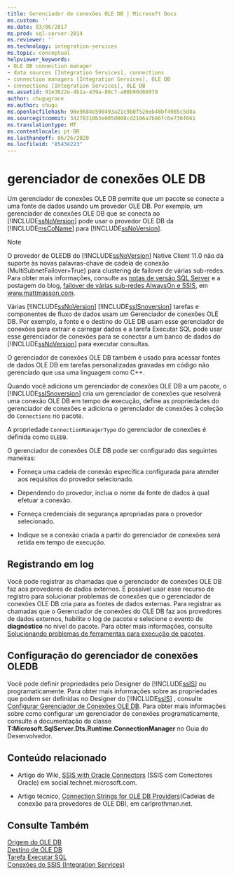 ```yaml
---
title: Gerenciador de conexões OLE DB | Microsoft Docs
ms.custom: ''
ms.date: 03/06/2017
ms.prod: sql-server-2014
ms.reviewer: ''
ms.technology: integration-services
ms.topic: conceptual
helpviewer_keywords:
- OLE DB connection manager
- data sources [Integration Services], connections
- connection managers [Integration Services], OLE DB
- connections [Integration Services], OLE DB
ms.assetid: 91e3622e-4b1a-439a-80c7-a00b90d66979
author: chugugrace
ms.author: chugu
ms.openlocfilehash: 98e9684e590493a21c9b0f526eb48bf4985c5d8a
ms.sourcegitcommit: 34278310b3e005d008cd2106a7b86fc6e736f661
ms.translationtype: MT
ms.contentlocale: pt-BR
ms.lasthandoff: 06/26/2020
ms.locfileid: "85434223"
---
```

# <a name="ole-db-connection-manager"></a>gerenciador de conexões OLE DB
  Um gerenciador de conexões OLE DB permite que um pacote se conecte a uma fonte de dados usando um provedor OLE DB. Por exemplo, um gerenciador de conexões OLE DB que se conecta ao [!INCLUDE[ssNoVersion](../../includes/ssnoversion-md.md)] pode usar o provedor OLE DB da [!INCLUDE[msCoName](../../includes/msconame-md.md)] para [!INCLUDE[ssNoVersion](../../includes/ssnoversion-md.md)].  
  
> [!NOTE]
>  O provedor de OLEDB do [!INCLUDE[ssNoVersion](../../includes/ssnoversion-md.md)] Native Client 11.0 não dá suporte às novas palavras-chave de cadeia de conexão (MultiSubnetFailover=True) para clustering de failover de várias sub-redes. Para obter mais informações, consulte as [notas de versão SQL Server](https://go.microsoft.com/fwlink/?LinkId=247824) e a postagem do blog, [failover de várias sub-redes AlwaysOn e SSIS](https://www.mattmasson.com/2012/03/alwayson-multi-subnet-failover-and-ssis/), em www.mattmasson.com.  
  
 Várias [!INCLUDE[ssNoVersion](../../includes/ssnoversion-md.md)] [!INCLUDE[ssISnoversion](../../includes/ssisnoversion-md.md)] tarefas e componentes de fluxo de dados usam um Gerenciador de conexões OLE DB. Por exemplo, a fonte e o destino do OLE DB usam esse gerenciador de conexões para extrair e carregar dados e a tarefa Executar SQL pode usar esse gerenciador de conexões para se conectar a um banco de dados do [!INCLUDE[ssNoVersion](../../includes/ssnoversion-md.md)] para executar consultas.  
  
 O gerenciador de conexões OLE DB também é usado para acessar fontes de dados OLE DB em tarefas personalizadas gravadas em código não gerenciado que usa uma linguagem como C++.  
  
 Quando você adiciona um gerenciador de conexões OLE DB a um pacote, o [!INCLUDE[ssISnoversion](../../includes/ssisnoversion-md.md)] cria um gerenciador de conexões que resolverá uma conexão OLE DB em tempo de execução, define as propriedades do gerenciador de conexões e adiciona o gerenciador de conexões à coleção do `Connections` no pacote.  
  
 A propriedade `ConnectionManagerType` do gerenciador de conexões é definida como `OLEDB`.  
  
 O gerenciador de conexões OLE DB pode ser configurado das seguintes maneiras:  
  
-   Forneça uma cadeia de conexão específica configurada para atender aos requisitos do provedor selecionado.  
  
-   Dependendo do provedor, inclua o nome da fonte de dados à qual efetuar a conexão.  
  
-   Forneça credenciais de segurança apropriadas para o provedor selecionado.  
  
-   Indique se a conexão criada a partir do gerenciador de conexões será retida em tempo de execução.  
  
## <a name="logging"></a>Registrando em log  
 Você pode registrar as chamadas que o gerenciador de conexões OLE DB faz aos provedores de dados externos. É possível usar esse recurso de registro para solucionar problemas de conexões que o gerenciador de conexões OLE DB cria para as fontes de dados externas. Para registrar as chamadas que o Gerenciador de conexões do OLE DB faz aos provedores de dados externos, habilite o log de pacote e selecione o evento de **diagnóstico** no nível do pacote. Para obter mais informações, consulte [Solucionando problemas de ferramentas para execução de pacotes](../troubleshooting/troubleshooting-tools-for-package-execution.md).  
  
## <a name="configuration-of-the-oledb-connection-manager"></a>Configuração do gerenciador de conexões OLEDB  
 Você pode definir propriedades pelo Designer do [!INCLUDE[ssIS](../../includes/ssis-md.md)] ou programaticamente. Para obter mais informações sobre as propriedades que podem ser definidas no Designer do [!INCLUDE[ssIS](../../includes/ssis-md.md)] , consulte [Configurar Gerenciador de Conexões OLE DB](../configure-ole-db-connection-manager.md). Para obter mais informações sobre como configurar um gerenciador de conexões programaticamente, consulte a documentação da classe **T:Microsoft.SqlServer.Dts.Runtime.ConnectionManager** no Guia do Desenvolvedor.  
  
## <a name="related-content"></a>Conteúdo relacionado  
  
-   Artigo do Wiki, [SSIS with Oracle Connectors](https://go.microsoft.com/fwlink/?LinkId=220670) (SSIS com Conectores Oracle) em social.technet.microsoft.com.  
  
-   Artigo técnico, [Connection Strings for OLE DB Providers](https://go.microsoft.com/fwlink/?LinkId=220744)(Cadeias de conexão para provedores de OLE DB), em carlprothman.net.  
  
## <a name="see-also"></a>Consulte Também  
 [Origem do OLE DB](../data-flow/ole-db-source.md)   
 [Destino de OLE DB](../data-flow/ole-db-destination.md)   
 [Tarefa Executar SQL](../control-flow/execute-sql-task.md)   
 [Conexões do SSIS &#40;Integration Services&#41;](integration-services-ssis-connections.md)  
  
  
